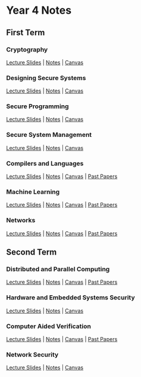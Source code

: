 # Year 4 Notes

## First Term
### Cryptography
[Lecture Slides](../../tree/master/crypto/lecture-slides)
|
[Notes](crypto/notes.md)
|
[Canvas](https://canvas.bham.ac.uk/courses/27246)

### Designing Secure Systems
[Lecture Slides](../../tree/master/dss/lecture-slides)
|
[Notes](dss/notes.md)
|
[Canvas](https://canvas.bham.ac.uk/courses/27248)

### Secure Programming
[Lecture Slides](../../tree/master/sp/lecture-slides)
|
[Notes](sp/notes.md)
|
[Canvas](https://canvas.bham.ac.uk/courses/27286)

### Secure System Management
[Lecture Slides](../../tree/master/ssm/lecture-slides)
|
[Notes](ssm/notes.md)
|
[Canvas](https://canvas.bham.ac.uk/courses/27287)

### Compilers and Languages
[Lecture Slides](../../tree/master/cl/lecture-slides)
|
[Notes](cl/notes.md)
|
[Canvas](https://canvas.bham.ac.uk/courses/27239)
|
[Past Papers](../../tree/master/cl/past-papers)

### Machine Learning
[Lecture Slides](../../tree/master/ml/lecture-slides)
|
[Notes](ml/notes.md)
|
[Canvas](https://canvas.bham.ac.uk/courses/27269)
|
[Past Papers](../../tree/master/ml/past-papers)

### Networks
[Lecture Slides](../../tree/master/net/lecture-slides)
|
[Notes](net/notes.md)
|
[Canvas](https://canvas.bham.ac.uk/courses/27275)
|
[Past Papers](../../tree/master/net/past-papers)

## Second Term
### Distributed and Parallel Computing
[Lecture Slides](../../tree/master/dpc/lecture-slides)
|
[Notes](dpc/notes.md)
|
[Canvas](https://canvas.bham.ac.uk/courses/27250)
|
[Past Papers](../../tree/master/dpc/past-papers)

### Hardware and Embedded Systems Security
[Lecture Slides](../../tree/master/hes/lecture-slides)
|
[Notes](hes/notes.md)
|
[Canvas](https://canvas.bham.ac.uk/courses/27256)

### Computer Aided Verification
[Lecture Slides](../../tree/master/cav/lecture-slides)
|
[Notes](cav/notes.md)
|
[Canvas](https://canvas.bham.ac.uk/courses/27245)
|
[Past Papers](../../tree/master/cav/past-papers)

### Network Security
[Lecture Slides](../../tree/master/sec/lecture-slides)
|
[Notes](sec/notes.md)
|
[Canvas](https://canvas.bham.ac.uk/courses/27274)
